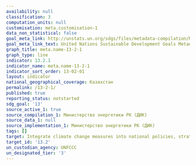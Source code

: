 ```yaml
---
availability: null
classification: 3
computation_units: null
customisation: meta.customisation-1
data_non_statistical: false
goal_meta_link: http://unstats.un.org/sdgs/files/metadata-compilation/Metadata-Goal-13.pdf
goal_meta_link_text: United Nations Sustainable Development Goals Metadata (pdf 759kB)
graph_title: meta.name-13-2-1
graph_type: line
indicator: 13.2.1
indicator_name: meta.name-13-2-1
indicator_sort_order: 13-02-01
layout: indicator
national_geographical_coverage: Казахстан
permalink: /13-2-1/
published: true
reporting_status: notstarted
sdg_goal: '13'
source_active_1: true
source_compilation_1: Министерство энергетики РК (ДИК)
source_data_1: null
source_implementation_1: Министерство энергетики РК (ДИК)
tags: []
target: Integrate climate change measures into national policies, strategies and planning
target_id: '13.2'
un_custodian_agency: UNFCCC
un_designated_tier: '3'
---
```

